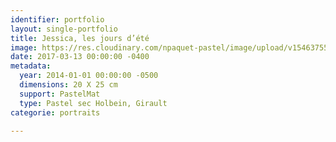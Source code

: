 ```yaml
---
identifier: portfolio
layout: single-portfolio
title: Jessica, les jours d’été
image: https://res.cloudinary.com/npaquet-pastel/image/upload/v1546375597/Jessica-les-jours-d%C3%A9t%C3%A9-pastel-noir-et-blanc-20-X-25-cm-2013.jpg
date: 2017-03-13 00:00:00 -0400
metadata:
  year: 2014-01-01 00:00:00 -0500
  dimensions: 20 X 25 cm
  support: PastelMat
  type: Pastel sec Holbein, Girault
categorie: portraits

---
```

